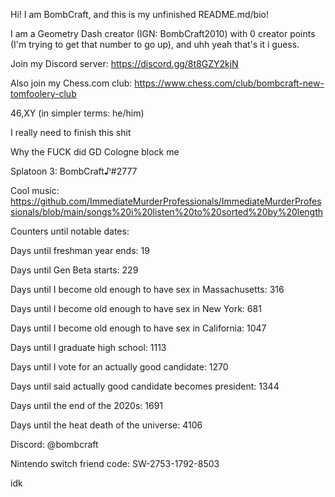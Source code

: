 Hi! I am BombCraft, and this is my unfinished README.md/bio!

I am a Geometry Dash creator (IGN: BombCraft2010) with 0 creator points (I'm trying to get that number to go up), and uhh yeah that's it i guess.

Join my Discord server: https://discord.gg/8t8GZY2kjN

Also join my Chess.com club: https://www.chess.com/club/bombcraft-new-tomfoolery-club

46,XY (in simpler terms: he/him)

I really need to finish this shit

Why the FUCK did GD Cologne block me

Splatoon 3: BombCraft♪#2777

Cool music: https://github.com/ImmediateMurderProfessionals/ImmediateMurderProfessionals/blob/main/songs%20i%20listen%20to%20sorted%20by%20length

Counters until notable dates:

Days until freshman year ends: 19

Days until Gen Beta starts: 229

Days until I become old enough to have sex in Massachusetts: 316

Days until I become old enough to have sex in New York: 681

Days until I become old enough to have sex in California: 1047

Days until I graduate high school: 1113

Days until I vote for an actually good candidate: 1270

Days until said actually good candidate becomes president: 1344

Days until the end of the 2020s: 1691

Days until the heat death of the universe: 4106

Discord: @bombcraft

Nintendo switch friend code: SW-2753-1792-8503

idk
